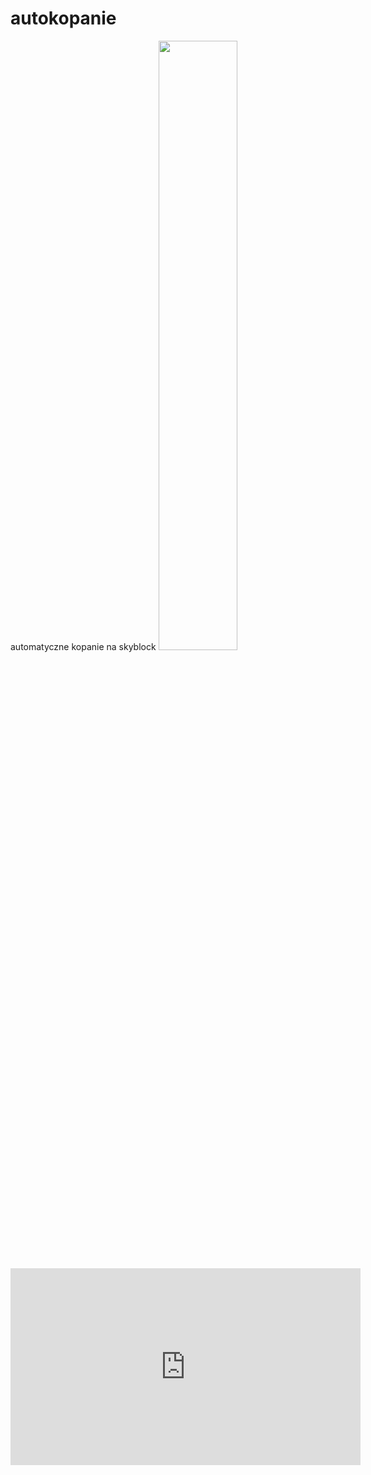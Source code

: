 # autokopanie
automatyczne kopanie na skyblock
[<img src="https://i.ytimg.com/vi/s9Z3ajgFyPc/maxresdefault.jpg" width="50%">](https://www.youtube.com/watch?v=s9Z3ajgFyPc"yt")

<iframe width="560" height="315" src="https://www.youtube.com/embed/s9Z3ajgFyPc?si=qX-jRZvf-93AXfXX" title="YouTube video player" frameborder="0" allow="accelerometer; autoplay; clipboard-write; encrypted-media; gyroscope; picture-in-picture; web-share" allowfullscreen></iframe>
